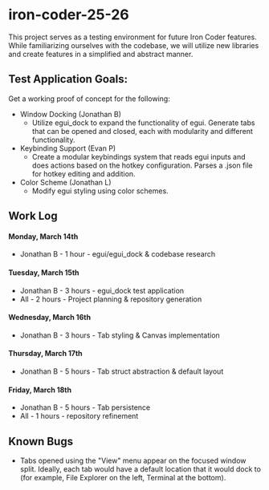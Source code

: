 # iron-coder-25-26
This project serves as a testing environment for future Iron Coder features. While familiarizing ourselves with the codebase, we will utilize new libraries and create features in a simplified and abstract manner.

## Test Application Goals:
Get a working proof of concept for the following:
- Window Docking (Jonathan B)
	- Utilize egui_dock to expand the functionality of egui. Generate tabs that can be opened and closed, each with modularity and different functionality.
- Keybinding Support (Evan P)
	- Create a modular keybindings system that reads egui inputs and does actions based on the hotkey configuration. Parses a .json file for hotkey editing and addition.
- Color Scheme (Jonathan L)
	- Modify egui styling using color schemes.

## Work Log
#### Monday, March 14th
- Jonathan B - 1 hour - egui/egui_dock & codebase research
#### Tuesday, March 15th
- Jonathan B - 3 hours - egui_dock test application
- All - 2 hours - Project planning & repository generation
#### Wednesday, March 16th
- Jonathan B - 3 hours - Tab styling & Canvas implementation
#### Thursday, March 17th
- Jonathan B - 5 hours - Tab struct abstraction & default layout
#### Friday, March 18th
- Jonathan B - 5 hours - Tab persistence
- All - 1 hours - repository refinement

## Known Bugs
- Tabs opened using the "View" menu appear on the focused window split. Ideally, each tab would have a default location that it would dock to (for example, File Explorer on the left, Terminal at the bottom).